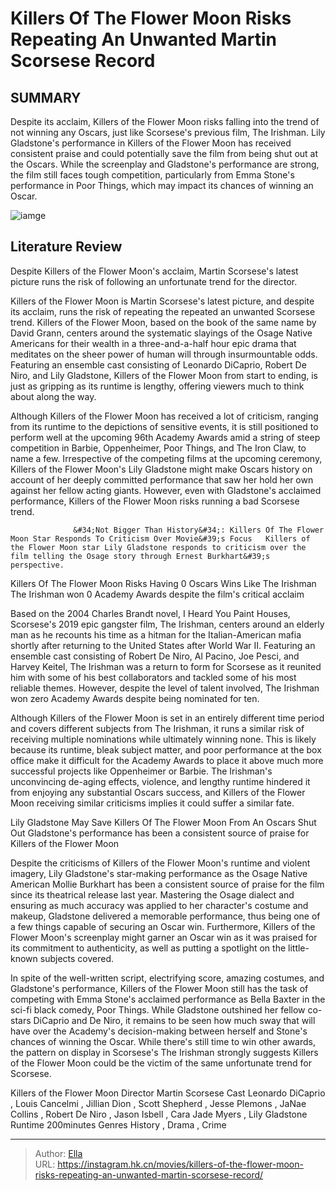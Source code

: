 # Killers Of The Flower Moon Risks Repeating An Unwanted Martin Scorsese Record


## SUMMARY 



  Despite its acclaim, Killers of the Flower Moon risks falling into the trend of not winning any Oscars, just like Scorsese&#39;s previous film, The Irishman.   Lily Gladstone&#39;s performance in Killers of the Flower Moon has received consistent praise and could potentially save the film from being shut out at the Oscars.   While the screenplay and Gladstone&#39;s performance are strong, the film still faces tough competition, particularly from Emma Stone&#39;s performance in Poor Things, which may impact its chances of winning an Oscar.  

![iamge](https://static1.srcdn.com/wordpress/wp-content/uploads/2023/12/leonardo-dicaprio-in-killers-of-the-flower-moon.jpg)

## Literature Review

Despite Killers of the Flower Moon&#39;s acclaim, Martin Scorsese&#39;s latest picture runs the risk of following an unfortunate trend for the director. 




Killers of the Flower Moon is Martin Scorsese&#39;s latest picture, and despite its acclaim, runs the risk of repeating the repeated an unwanted Scorsese trend. Killers of the Flower Moon, based on the book of the same name by David Grann, centers around the systematic slayings of the Osage Native Americans for their wealth in a three-and-a-half hour epic drama that meditates on the sheer power of human will through insurmountable odds. Featuring an ensemble cast consisting of Leonardo DiCaprio, Robert De Niro, and Lily Gladstone, Killers of the Flower Moon from start to ending, is just as gripping as its runtime is lengthy, offering viewers much to think about along the way.




Although Killers of the Flower Moon has received a lot of criticism, ranging from its runtime to the depictions of sensitive events, it is still positioned to perform well at the upcoming 96th Academy Awards amid a string of steep competition in Barbie, Oppenheimer, Poor Things, and The Iron Claw, to name a few. Irrespective of the competing films at the upcoming ceremony, Killers of the Flower Moon&#39;s Lily Gladstone might make Oscars history on account of her deeply committed performance that saw her hold her own against her fellow acting giants. However, even with Gladstone&#39;s acclaimed performance, Killers of the Flower Moon risks running a bad Scorsese trend.

                  &#34;Not Bigger Than History&#34;: Killers Of The Flower Moon Star Responds To Criticism Over Movie&#39;s Focus   Killers of the Flower Moon star Lily Gladstone responds to criticism over the film telling the Osage story through Ernest Burkhart&#39;s perspective.   


 Killers Of The Flower Moon Risks Having 0 Oscars Wins Like The Irishman 
The Irishman won 0 Academy Awards despite the film&#39;s critical acclaim
          




Based on the 2004 Charles Brandt novel, I Heard You Paint Houses, Scorsese&#39;s 2019 epic gangster film, The Irishman, centers around an elderly man as he recounts his time as a hitman for the Italian-American mafia shortly after returning to the United States after World War II. Featuring an ensemble cast consisting of Robert De Niro, Al Pacino, Joe Pesci, and Harvey Keitel, The Irishman was a return to form for Scorsese as it reunited him with some of his best collaborators and tackled some of his most reliable themes. However, despite the level of talent involved, The Irishman won zero Academy Awards despite being nominated for ten.

Although Killers of the Flower Moon is set in an entirely different time period and covers different subjects from The Irishman, it runs a similar risk of receiving multiple nominations while ultimately winning none. This is likely because its runtime, bleak subject matter, and poor performance at the box office make it difficult for the Academy Awards to place it above much more successful projects like Oppenheimer or Barbie. The Irishman&#39;s unconvincing de-aging effects, violence, and lengthy runtime hindered it from enjoying any substantial Oscars success, and Killers of the Flower Moon receiving similar criticisms implies it could suffer a similar fate.






 Lily Gladstone May Save Killers Of The Flower Moon From An Oscars Shut Out 
Gladstone&#39;s performance has been a consistent source of praise for Killers of the Flower Moon
          

Despite the criticisms of Killers of the Flower Moon&#39;s runtime and violent imagery, Lily Gladstone&#39;s star-making performance as the Osage Native American Mollie Burkhart has been a consistent source of praise for the film since its theatrical release last year. Mastering the Osage dialect and ensuring as much accuracy was applied to her character&#39;s costume and makeup, Gladstone delivered a memorable performance, thus being one of a few things capable of securing an Oscar win. Furthermore, Killers of the Flower Moon&#39;s screenplay might garner an Oscar win as it was praised for its commitment to authenticity, as well as putting a spotlight on the little-known subjects covered.

In spite of the well-written script, electrifying score, amazing costumes, and Gladstone&#39;s performance, Killers of the Flower Moon still has the task of competing with Emma Stone&#39;s acclaimed performance as Bella Baxter in the sci-fi black comedy, Poor Things. While Gladstone outshined her fellow co-stars DiCaprio and De Niro, it remains to be seen how much sway that will have over the Academy&#39;s decision-making between herself and Stone&#39;s chances of winning the Oscar. While there&#39;s still time to win other awards, the pattern on display in Scorsese&#39;s The Irishman strongly suggests Killers of the Flower Moon could be the victim of the same unfortunate trend for Scorsese.




   Killers of the Flower Moon      Director    Martin Scorsese     Cast    Leonardo DiCaprio , Louis Cancelmi , Jillian Dion , Scott Shepherd , Jesse Plemons , JaNae Collins , Robert De Niro , Jason Isbell , Cara Jade Myers , Lily Gladstone     Runtime    200minutes     Genres    History , Drama , Crime      


---

> Author: [Ella](https://instagram.hk.cn/)  
> URL: https://instagram.hk.cn/movies/killers-of-the-flower-moon-risks-repeating-an-unwanted-martin-scorsese-record/  

